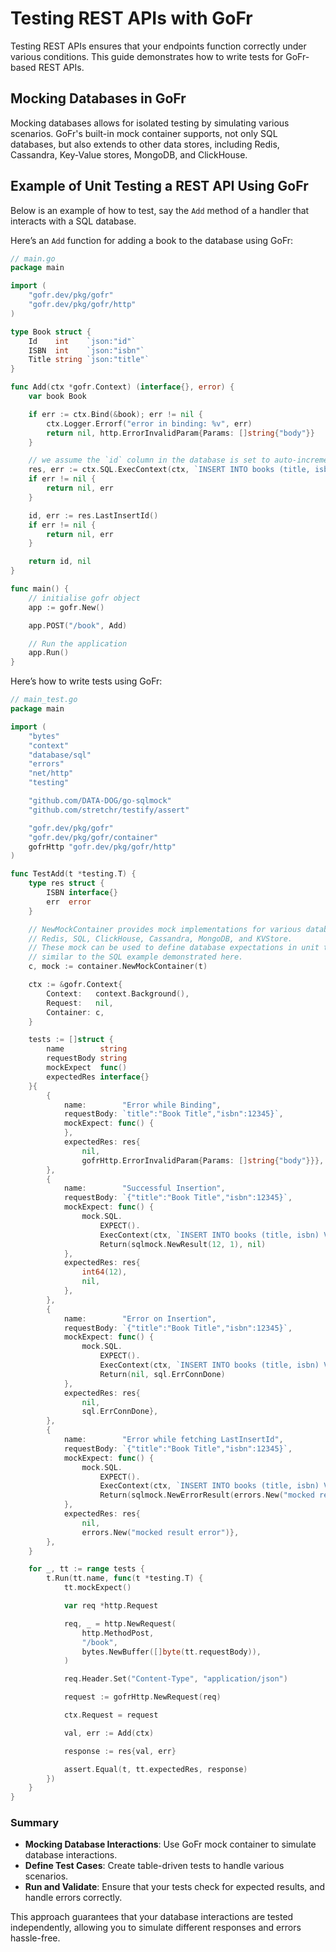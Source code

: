 # Testing REST APIs with GoFr

Testing REST APIs ensures that your endpoints function correctly under various conditions. This guide demonstrates how to write tests for GoFr-based REST APIs.

## Mocking Databases in GoFr

Mocking databases allows for isolated testing by simulating various scenarios. GoFr's built-in mock container supports, not only SQL databases, but also extends to other data stores, including Redis, Cassandra, Key-Value stores, MongoDB, and ClickHouse.

## Example of Unit Testing a REST API Using GoFr

Below is an example of how to test, say the `Add` method of a handler that interacts with a SQL database.

Here’s an `Add` function for adding a book to the database using GoFr:

```go
// main.go
package main

import (
	"gofr.dev/pkg/gofr"
	"gofr.dev/pkg/gofr/http"
)

type Book struct {
	Id    int    `json:"id"`
	ISBN  int    `json:"isbn"`
	Title string `json:"title"`
}

func Add(ctx *gofr.Context) (interface{}, error) {
	var book Book

	if err := ctx.Bind(&book); err != nil {
		ctx.Logger.Errorf("error in binding: %v", err)
		return nil, http.ErrorInvalidParam{Params: []string{"body"}}
	}

	// we assume the `id` column in the database is set to auto-increment.
	res, err := ctx.SQL.ExecContext(ctx, `INSERT INTO books (title, isbn) VALUES (?, ?)`, book.Title, book.ISBN)
	if err != nil {
		return nil, err
	}

	id, err := res.LastInsertId()
	if err != nil {
		return nil, err
	}

	return id, nil
}

func main() {
	// initialise gofr object
	app := gofr.New()

	app.POST("/book", Add)

	// Run the application
	app.Run()
}

```

Here’s how to write tests using GoFr:

```go
// main_test.go
package main

import (
	"bytes"
	"context"
	"database/sql"
	"errors"
	"net/http"
	"testing"

	"github.com/DATA-DOG/go-sqlmock"
	"github.com/stretchr/testify/assert"

	"gofr.dev/pkg/gofr"
	"gofr.dev/pkg/gofr/container"
	gofrHttp "gofr.dev/pkg/gofr/http"
)

func TestAdd(t *testing.T) {
	type res struct {
		ISBN interface{}
		err  error
	}

	// NewMockContainer provides mock implementations for various databases including:
	// Redis, SQL, ClickHouse, Cassandra, MongoDB, and KVStore.
	// These mock can be used to define database expectations in unit tests,
	// similar to the SQL example demonstrated here.
	c, mock := container.NewMockContainer(t)

	ctx := &gofr.Context{
		Context:   context.Background(),
		Request:   nil,
		Container: c,
	}

	tests := []struct {
		name        string
		requestBody string
		mockExpect  func()
		expectedRes interface{}
	}{
		{
			name:        "Error while Binding",
			requestBody: `title":"Book Title","isbn":12345}`,
			mockExpect: func() {
			},
			expectedRes: res{
				nil,
				gofrHttp.ErrorInvalidParam{Params: []string{"body"}}},
		},
		{
			name:        "Successful Insertion",
			requestBody: `{"title":"Book Title","isbn":12345}`,
			mockExpect: func() {
				mock.SQL.
					EXPECT().
					ExecContext(ctx, `INSERT INTO books (title, isbn) VALUES (?, ?)`, "Book Title", 12345).
					Return(sqlmock.NewResult(12, 1), nil)
			},
			expectedRes: res{
				int64(12),
				nil,
			},
		},
		{
			name:        "Error on Insertion",
			requestBody: `{"title":"Book Title","isbn":12345}`,
			mockExpect: func() {
				mock.SQL.
					EXPECT().
					ExecContext(ctx, `INSERT INTO books (title, isbn) VALUES (?, ?)`, "Book Title", 12345).
					Return(nil, sql.ErrConnDone)
			},
			expectedRes: res{
				nil,
				sql.ErrConnDone},
		},
		{
			name:        "Error while fetching LastInsertId",
			requestBody: `{"title":"Book Title","isbn":12345}`,
			mockExpect: func() {
				mock.SQL.
					EXPECT().
					ExecContext(ctx, `INSERT INTO books (title, isbn) VALUES (?, ?)`, "Book Title", 12345).
					Return(sqlmock.NewErrorResult(errors.New("mocked result error")), nil)
			},
			expectedRes: res{
				nil,
				errors.New("mocked result error")},
		},
	}

	for _, tt := range tests {
		t.Run(tt.name, func(t *testing.T) {
			tt.mockExpect()

			var req *http.Request

			req, _ = http.NewRequest(
				http.MethodPost,
				"/book",
				bytes.NewBuffer([]byte(tt.requestBody)),
			)

			req.Header.Set("Content-Type", "application/json")

			request := gofrHttp.NewRequest(req)

			ctx.Request = request

			val, err := Add(ctx)

			response := res{val, err}

			assert.Equal(t, tt.expectedRes, response)
		})
	}
}
```
### Summary

- **Mocking Database Interactions**: Use GoFr mock container to simulate database interactions.
- **Define Test Cases**: Create table-driven tests to handle various scenarios.
- **Run and Validate**: Ensure that your tests check for expected results, and handle errors correctly.

This approach guarantees that your database interactions are tested independently, allowing you to simulate different responses and errors hassle-free.

